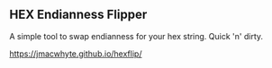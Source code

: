 ## HEX Endianness Flipper

A simple tool to swap endianness for your hex string. Quick 'n' dirty.

https://jmacwhyte.github.io/hexflip/
